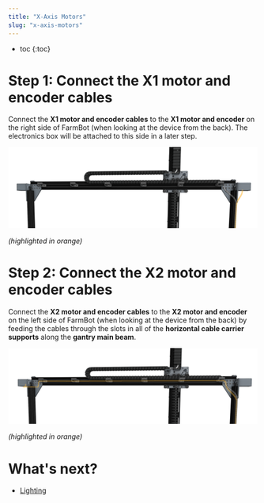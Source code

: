 ```yaml
---
title: "X-Axis Motors"
slug: "x-axis-motors"
---
```


* toc
{:toc}


# Step 1: Connect the X1 motor and encoder cables

Connect the **X1 motor and encoder cables** to the **X1 motor and encoder** on the right side of FarmBot (when looking at the device from the back). The electronics box will be attached to this side in a later step.

![X1 motor cable from back.png](_images/X1_motor_cable_from_back.png)

_(highlighted in orange)_



# Step 2: Connect the X2 motor and encoder cables

Connect the **X2 motor and encoder cables** to the **X2 motor and encoder** on the left side of FarmBot (when looking at the device from the back) by feeding the cables through the slots in all of the **horizontal cable carrier supports** along the **gantry main beam**.

![X2 motor cable from back.png](_images/X2_motor_cable_from_back.png)

_(highlighted in orange)_


# What's next?

 * [Lighting](../cables-and-tubing/lighting.md)
